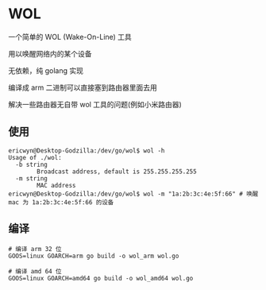 # WOL
一个简单的 WOL (Wake-On-Line) 工具

用以唤醒网络内的某个设备

无依赖，纯 golang 实现

编译成 arm 二进制可以直接塞到路由器里面去用

解决一些路由器无自带 wol 工具的问题(例如小米路由器)

## 使用
```shell
ericwyn@Desktop-Godzilla:/dev/go/wol$ wol -h
Usage of ./wol:
  -b string
        Broadcast address, default is 255.255.255.255
  -m string
        MAC address
ericwyn@Desktop-Godzilla:/dev/go/wol$ wol -m "1a:2b:3c:4e:5f:66" # 唤醒 mac 为 1a:2b:3c:4e:5f:66 的设备
```

## 编译
```shell
# 编译 arm 32 位
GOOS=linux GOARCH=arm go build -o wol_arm wol.go

# 编译 amd 64 位
GOOS=linux GOARCH=amd64 go build -o wol_amd64 wol.go
```